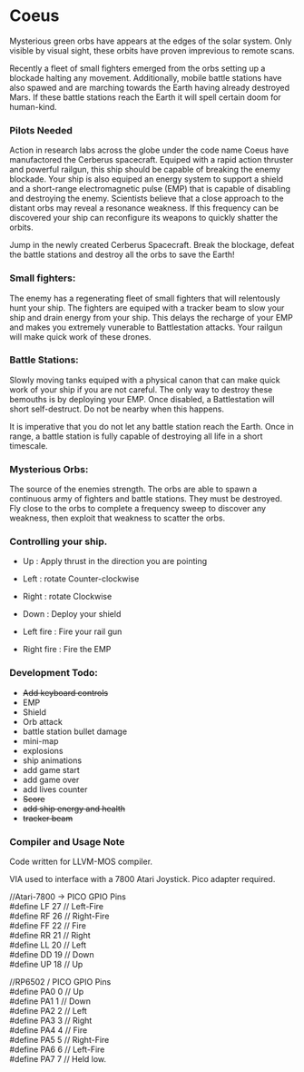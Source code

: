 # Coeus

Mysterious green orbs have appears at the edges of the solar system.  Only visible by visual sight, these orbits have proven imprevious to remote scans.  

Recently a fleet of small fighters emerged from the orbs setting up a blockade halting any movement.  Additionally, mobile battle stations have also spawed and are marching towards the Earth having already destroyed Mars.  If these battle stations reach the Earth it will spell certain doom for human-kind.

### Pilots Needed

Action in research labs across the globe under the code name Coeus have manufactored the Cerberus spacecraft.  Equiped with a rapid action thruster and powerful railgun, this ship should be capable of breaking the enemy blockade.  Your ship is also equiped an energy system to support a shield and a short-range electromagnetic pulse (EMP) that is capable of disabling and destroying the enemy.  Scientists believe that a close approach to the distant orbs may reveal a resonance weakness.  If this frequency can be discovered your ship can reconfigure its weapons to quickly shatter the orbits.

Jump in the newly created Cerberus Spacecraft.   Break the blockage, defeat the battle stations and destroy all the orbs to save the Earth!  

### Small fighters:

The enemy has a regenerating fleet of small fighters that will relentously hunt your ship.  The fighters are equiped with a tracker beam to slow your ship and drain energy from your ship.  This delays the recharge of your EMP and makes you extremely vunerable to Battlestation attacks.  Your railgun will make quick work of these drones.

### Battle Stations:

Slowly moving tanks equiped with a physical canon that can make quick work of your ship if you are not careful. The only way to destroy these bemouths is by deploying your EMP.  Once disabled, a Battlestation will short self-destruct.  Do not be nearby when this happens.

It is imperative that you do not let any battle station reach the Earth.  Once in range, a battle station is fully capable of destroying all life in a short timescale.  

### Mysterious Orbs:

The source of the enemies strength.  The orbs are able to spawn a continuous army of fighters and battle stations.  They must be destroyed.  Fly close to the orbs to complete a frequency sweep to discover any weakness, then exploit that weakness to scatter the orbs.

### Controlling your ship.

- Up : Apply thrust in the direction you are pointing
- Left : rotate Counter-clockwise
- Right : rotate Clockwise
- Down : Deploy your shield

- Left fire : Fire your rail gun
- Right fire : Fire the EMP 

### Development Todo: 

- ~~Add keyboard controls~~
- EMP
- Shield
- Orb attack
- battle station bullet damage
- mini-map
- explosions
- ship animations
- add game start
- add game over
- add lives counter
- ~~Score~~
- ~~add ship energy and health~~
- ~~tracker beam~~

### Compiler and Usage Note

Code written for LLVM-MOS compiler.

VIA used to interface with a 7800 Atari Joystick.  Pico adapter required.

//Atari-7800 -> PICO GPIO Pins  
#define LF 27 // Left-Fire  
#define RF 26 // Right-Fire  
#define FF 22 // Fire  
#define RR 21 // Right  
#define LL 20 // Left  
#define DD 19 // Down  
#define UP 18 // Up  


//RP6502 / PICO GPIO Pins  
#define PA0 0 // Up  
#define PA1 1 // Down  
#define PA2 2 // Left  
#define PA3 3 // Right  
#define PA4 4 // Fire  
#define PA5 5 // Right-Fire  
#define PA6 6 // Left-Fire  
#define PA7 7 // Held low.  

